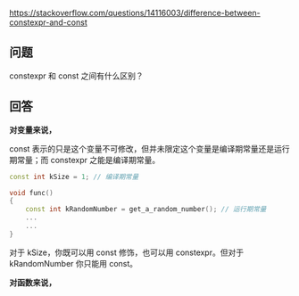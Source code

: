<https://stackoverflow.com/questions/14116003/difference-between-constexpr-and-const>

## 问题

constexpr 和 const 之间有什么区别？

## 回答

**对变量来说，**

const 表示的只是这个变量不可修改，但并未限定这个变量是编译期常量还是运行期常量；而 constexpr 之能是编译期常量。

```c++
const int kSize = 1; // 编译期常量

void func()
{
    const int kRandomNumber = get_a_random_number(); // 运行期常量
    ...
    ...
}
```

对于 kSize，你既可以用 const 修饰，也可以用 constexpr。但对于 kRandomNumber 你只能用 const。

**对函数来说，**



